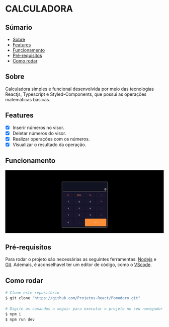 # CALCULADORA

## Súmario

<ul>
  <li><a href="#Sobre" >Sobre</a></li>
  <li><a href="#Features" >Features</a></li>
  <li><a href="#Funcionamento" >Funcionamento</a></li>
  <li><a href="#Pré-requisitos" >Pré-requisitos</a></li>
  <li><a href="#Como-rodar" >Como rodar</a></li>
</ul>

## Sobre

<p>Calculadora simples e funcional desenvolvida por meio das tecnologias Reactjs, Typescript e Styled-Components, 
   que possui as operações matemáticas básicas.</p>

## Features

- [x] Inserir números no visor.
- [x] Deletar números do visor.
- [x] Realizar operações com os números.
- [x] Visualizar o resultado da operação.

## Funcionamento

<img src="src/assets/background_projeto.gif" alt="Gif do projeto cronômetro funcionando" />

## Pré-requisitos

<p>Para rodar o projeto são necessárias as seguintes ferramentas:
<a href="https://nodejs.org/en" target="blank" >Nodejs<a/> e <a href="https://git-scm.com/" target="blank">Git<a/>.
Ademais, é aconselhavel ter um editor de código, como o <a href="https://code.visualstudio.com/" alt="Link para o VScode target="blank">VScode</a>.</p>

## Como rodar
```bash
# Clone este repositório
$ git clone "https://github.com/Projetos-React/Pomodoro.git"

# Digite os comandos a seguir para executar o projeto no seu navegador
$ npm i
$ npm run dev



```
